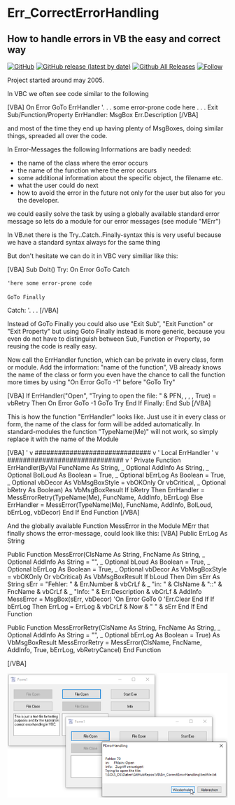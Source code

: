 # Err_CorrectErrorHandling  
## How to handle errors in VB the easy and correct way  

[![GitHub](https://img.shields.io/github/license/OlimilO1402/Err_CorrectErrorHandling?style=plastic)](https://github.com/OlimilO1402/Err_CorrectErrorHandling/blob/master/LICENSE) 
[![GitHub release (latest by date)](https://img.shields.io/github/v/release/OlimilO1402/Err_CorrectErrorHandling?style=plastic)](https://github.com/OlimilO1402/Err_CorrectErrorHandling/releases/latest)
[![Github All Releases](https://img.shields.io/github/downloads/OlimilO1402/Err_CorrectErrorHandling/total.svg)](https://github.com/OlimilO1402/Err_CorrectErrorHandling/releases/download/v1.0.11/ErrorHandling_v1.0.11.zip)
[![Follow](https://img.shields.io/github/followers/OlimilO1402.svg?style=social&label=Follow&maxAge=2592000)](https://github.com/OlimilO1402/Err_CorrectErrorHandling/watchers)

Project started around may 2005.  

In VBC we often see code similar to the following

[VBA]
    On Error GoTo ErrHandler
    '. . . some error-prone code here . . .
    Exit Sub/Function/Property
ErrHandler:
    MsgBox Err.Description
[/VBA]

and most of the time they end up having plenty of MsgBoxes, doing similar things, spreaded all over the code.

In Error-Messages the following Informations are badly needed:
 * the name of the class where the error occurs
 * the name of the function where the error occurs
 * some additional information about the specific object, the filename etc.
 * what the user could do next
 * how to avoid the error in the future
not only for the user but also for you the developer.

we could easily solve the task by using a globally available standard error message
so lets do a module for our error messages (see module "MErr")

In VB.net there is the Try..Catch..Finally-syntax
this is very useful because we have a standard syntax always for the same thing

But don't hesitate we can do it in VBC very similiar like this:

[VBA]
Sub DoIt()
Try: On Error GoTo Catch
    
	'here some error-prone code 
	
	GoTo Finally
Catch:
'. . .
[/VBA]

Instead of GoTo Finally you could also use "Exit Sub", "Exit Function" or "Exit Property"
but using Goto Finally instead is more generic, because you even do not have to distinguish 
between Sub, Function or Property, so reusing the code is really easy.

Now call the ErrHandler function, which can be private in every class, form or module.
Add the information: "name of the function", VB already knows the name of the class or form
you even have the chance to call the function more times by using "On Error GoTo -1" before "GoTo Try"

[VBA]
    If ErrHandler("Open", "Trying to open the file: " & PFN, , , , True) = vbRetry Then
        On Error GoTo -1
        GoTo Try
    End If
Finally:
End Sub
[/VBA]

This is how the function "ErrHandler" looks like. Just use it in every class or form, the name 
of the class for form will be added automatically. In standard-modules the function "TypeName(Me)" 
will not work, so simply replace it with the name of the Module

[VBA]
' v ############################## v '   Local ErrHandler   ' v ############################## v '
Private Function ErrHandler(ByVal FuncName As String, _
                            Optional AddInfo As String, _
                            Optional BolLoud As Boolean = True, _
                            Optional bErrLog As Boolean = True, _
                            Optional vbDecor As VbMsgBoxStyle = vbOKOnly Or vbCritical, _
                            Optional bRetry As Boolean) As VbMsgBoxResult
    If bRetry Then
        ErrHandler = MessErrorRetry(TypeName(Me), FuncName, AddInfo, bErrLog)
    Else
        ErrHandler = MessError(TypeName(Me), FuncName, AddInfo, BolLoud, bErrLog, vbDecor)
    End If
End Function
[/VBA]

And the globally available Function MessError in the Module MErr that finally shows the error-message, could look like this:
[VBA]
Public ErrLog As String

Public Function MessError(ClsName As String, FncName As String, _
                            Optional AddInfo As String = "", _
                            Optional bLoud As Boolean = True, _
                            Optional bErrLog As Boolean = True, _
                            Optional vbDecor As VbMsgBoxStyle = vbOKOnly Or vbCritical) As VbMsgBoxResult
    If bLoud Then
        Dim sErr As String
        sErr = "Fehler: " & Err.Number & vbCrLf & _
               "in:     " & ClsName & "::" & FncName & vbCrLf & _
               "Info:   " & Err.Description & vbCrLf & AddInfo
        MessError = MsgBox(sErr, vbDecor)
        'On Error GoTo 0
        'Err.Clear
    End If
    If bErrLog Then
        ErrLog = ErrLog & vbCrLf & Now & " " & sErr
    End If
End Function

Public Function MessErrorRetry(ClsName As String, FncName As String, _
                               Optional AddInfo As String = "", _
                               Optional bErrLog As Boolean = True) As VbMsgBoxResult
    MessErrorRetry = MessError(ClsName, FncName, AddInfo, True, bErrLog, vbRetryCancel)
End Function

[/VBA]

![ErrorHandling Image](Resources/ErrorHandling.png "ErrorHandling Image")
